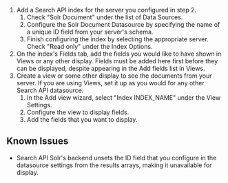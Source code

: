 1. Add a Search API index for the server you configured in step 2.
   1. Check "Solr Document" under the list of Data Sources.
   2. Configure the Solr Document Datasource by specifying the name of a unique ID
      field from your server's schema.
   3. Finish configuring the index by selecting the appropriate server.  Check
      "Read only" under the Index Options.
2. On the index's Fields tab, add the fields you would like to have shown in Views
   or any other display.  Fields must be added here first before they can be
   displayed, despite appearing in the Add fields list in Views.
3. Create a view or some other display to see the documents from your server.  If
   you are using Views, set it up as you would for any other Search API
   datasource.
   1. In the Add view wizard, select "Index INDEX_NAME" under the View
      Settings.
   2. Configure the view to display fields.
   3. Add the fields that you want to display.

Known Issues
------------
* Search API Solr's backend unsets the ID field that you configure in the
  datasource settings from the results arrays, making it unavailable for display.
